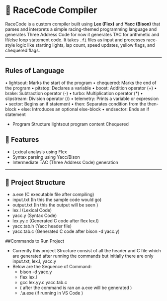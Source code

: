 # 🏁 RaceCode Compiler

RaceCode is a custom compiler built using **Lex (Flex)** and **Yacc (Bison)** that parses and interprets a simple racing-themed programming language and generates Three Address Code for now it generates TAC for arithmetic and If/else loop statement code. It takes `.f1` files as input and processes race-style logic like starting lights, lap count, speed updates, yellow flags, and chequered flags.

---
## Rules of Language
•	lightsout: Marks the start of the program
•	chequered: Marks the end of the program
•	pitstop: Declares a variable
•	boost: Addition operator (+)
•	brake: Subtraction operator (-)
•	turbo: Multiplication operator (*)
•	slipstream: Division operator (/)
•	telemetry: Prints a variable or expression
•	sector: Begins an if statement
•	then: Separates condition from the then-block
•	else: Introduces an optional else-block
•	endsector: Ends an if statement

- Program Structure
lightsout
program content
Chequered


## 🚀 Features

- Lexical analysis using Flex
- Syntax parsing using Yacc/Bison
- Intermediate TAC (Three Address Code) generation

---

## 📂 Project Structure
- a.exe (C executable file after compiling)
- input.txt (In this the sample code would go)
- output.txt (In this the output will be seen )
- lex.l (Lexical Code)
- yacc.y (Syntax Code)
- lex.yy.c (Generated C code after flex lex.l)
- yacc.tab.h (Yacc header file)
- yacc.tab.c (Generated C code after bison -d yacc.y)


##Commands to Run Project
- Currently this project Structure consist of all the header and C file which are generated after running the commands but initially there are only input.txt, lex.l, yacc.y
- Below are the Sequence of Command:
  - bison -d yacc.y
  - flex lex.l
  - gcc lex.yy.c yacc.tab.c
  - ( after the command is ran an a.exe will be generated )
  - .\a.exe (if running in VS Code )
